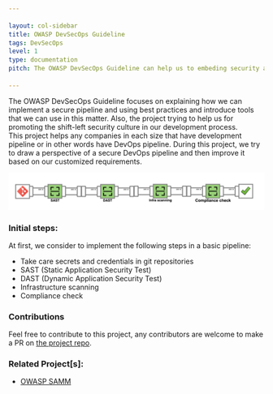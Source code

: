 ```yaml
---

layout: col-sidebar
title: OWASP DevSecOps Guideline
tags: DevSecOps
level: 1
type: documentation
pitch: The OWASP DevSecOps Guideline can help us to embeding security as a part of pipeline.

---
```


The OWASP DevSecOps Guideline focuses on explaining how we can implement a secure pipeline and using best practices and introduce tools that we can use in this matter. Also, the project trying to help us for promoting the shift-left security culture in our development process.  
This project helps any companies in each size that have development pipeline or in other words have DevOps pipeline.
During this project, we try to draw a perspective of a secure DevOps pipeline and then improve it based on our customized requirements.

![DevSecOps pipeline](/assets/images/DevSecOps-pipeline.png)

### Initial steps:
At first, we consider to implement the following steps in a basic pipeline:
* Take care secrets and credentials in git repositories
* SAST (Static Application Security Test)
* DAST (Dynamic Application Security Test)
* Infrastructure scanning
* Compliance check

### Contributions
Feel free to contribute to this project, any contributors are welcome to make a PR on [the project repo](https://github.com/OWASP/DevSecOpsGuideline). 

### Related Project[s]:
* [OWASP SAMM](https://owasp.org/www-project-samm/)
